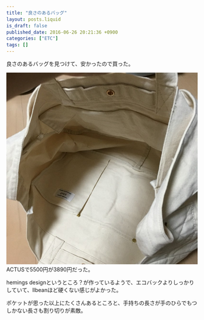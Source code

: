 ```yaml
---
title: "良さのあるバッグ"
layout: posts.liquid
is_draft: false
published_date: 2016-06-26 20:21:36 +0900
categories: ["ETC"]
tags: []
---
```


良さのあるバッグを見つけて、安かったので買った。

 <img class="in_article" src="/public/images/2017/09/9936c-0pflefhkp6bn8pjrq.jpg">ACTUSで5500円が3890円だった。

hemings designというところ？が作っているようで、エコバックよりしっかりしていて、llbeanほど硬くない感じがよかった。

ポケットが思った以上にたくさんあるところと、手持ちの長さが手のひらでもつしかない長さも割り切りが素敵。


